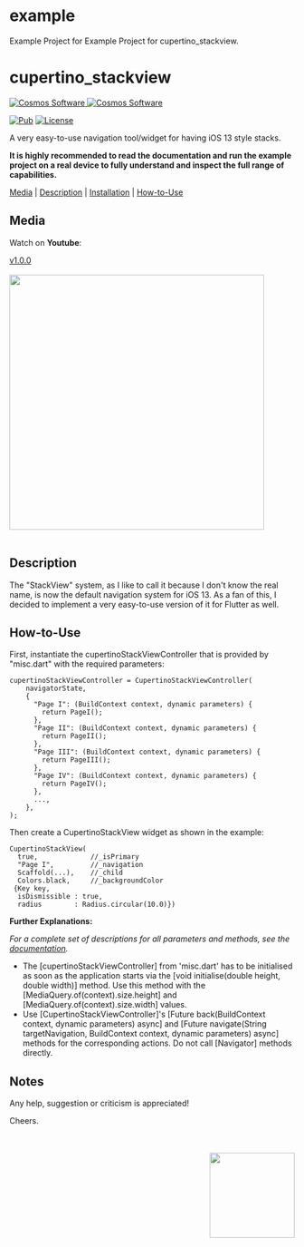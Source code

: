 # example

Example Project for Example Project for cupertino_stackview.


# cupertino_stackview

[comment]: <> (Badges)
<a href="https://www.cosmossoftware.coffee">
   <img alt="Cosmos Software" src="https://img.shields.io/badge/Cosmos%20Software-Love%20Code-red" />
</a>
<a href="https://www.cosmossoftware.coffee">
   <img alt="Cosmos Software" src="https://img.shields.io/badge/Developer's-Choice-yellow" />
</a>

[![Pub](https://img.shields.io/pub/v/cupertino_stackview?color=g)](https://pub.dev/packages/cupertino_stackview)
[![License](https://img.shields.io/github/license/aliyigitbireroglu/flutter-cupertino-stackview?color=blue)](https://github.com/aliyigitbireroglu/flutter-cupertino-stackview/blob/master/LICENSE)

[comment]: <> (Introduction)
A very easy-to-use navigation tool/widget for having iOS 13 style stacks.

**It is highly recommended to read the documentation and run the example project on a real device to fully understand and inspect the full range of capabilities.**

[comment]: <> (ToC)
[Media](#media) | [Description](#description) | [Installation](#installation) | [How-to-Use](#howtouse)


[comment]: <> (Media)
<a name="media"></a>
## Media

Watch on **Youtube**:

[v1.0.0](https://youtu.be/XvwOScBMvEE)
<br><br>
<img src="https://www.cosmossoftware.coffee/Common/Portfolio/GIFs/FlutterCupertinoStackView.gif" height="450" max-height="450"/>
<br><br>


[comment]: <> (Description)
<a name="description"></a>
## Description
The "StackView" system, as I like to call it because I don't know the real name, is now the default navigation system for iOS 13. As a fan of this, I decided to implement a very easy-to-use version of it for Flutter as well.


[comment]: <> (How-to-Use)
<a name="howtouse"></a>
## How-to-Use
First, instantiate the cupertinoStackViewController that is provided by "misc.dart" with the required parameters:

```
cupertinoStackViewController = CupertinoStackViewController(
    navigatorState,
    {
      "Page I": (BuildContext context, dynamic parameters) {
        return PageI();
      },
      "Page II": (BuildContext context, dynamic parameters) {
        return PageII();
      },
      "Page III": (BuildContext context, dynamic parameters) {
        return PageIII();
      },
      "Page IV": (BuildContext context, dynamic parameters) {
        return PageIV();
      },
      ...,
    },
);
```

Then create a CupertinoStackView widget as shown in the example:

```
CupertinoStackView(
  true,             //_isPrimary 
  "Page I",         //_navigation
  Scaffold(...),    //_child
  Colors.black,     //_backgroundColor 
 {Key key,
  isDismissible : true,
  radius        : Radius.circular(10.0)})
```

**Further Explanations:**

*For a complete set of descriptions for all parameters and methods, see the [documentation](https://pub.dev/documentation/cupertino_stackview/latest/).*

* The [cupertinoStackViewController] from 'misc.dart' has to be initialised as soon as the application starts via the [void initialise(double height, double width)] method. Use this method with the [MediaQuery.of(context).size.height] and [MediaQuery.of(context).size.width] values.
* Use [CupertinoStackViewController]'s [Future back(BuildContext context, dynamic parameters) async] and [Future navigate(String targetNavigation, BuildContext context, dynamic parameters) async] methods for the corresponding actions. Do not call [Navigator] methods directly.


[comment]: <> (Notes)
## Notes
Any help, suggestion or criticism is appreciated! 

Cheers.

[comment]: <> (CosmosSoftware)
<br><br>
<img align="right" src="https://www.cosmossoftware.coffee/Common/Images/CosmosSoftwareIconTransparent.png" width="150" height="150"/>
<br><br>
